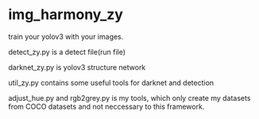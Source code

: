 # img_harmony_zy
train your yolov3 with your images.

detect_zy.py is a detect file(run file)

darknet_zy.py is yolov3 structure network

util_zy.py contains some useful tools for darknet and detection

adjust_hue.py and rgb2grey.py is my tools, which only create my datasets from COCO datasets and not neccessary to this framework.